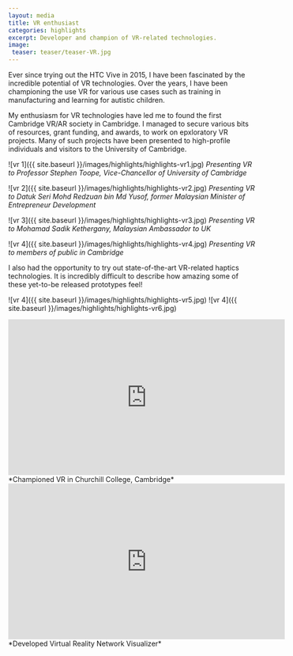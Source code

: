 ```yaml
---
layout: media
title: VR enthusiast
categories: highlights
excerpt: Developer and champion of VR-related technologies.
image:
 teaser: teaser/teaser-VR.jpg
---
```


Ever since trying out the HTC Vive in 2015, I have been fascinated by the incredible potential of VR technologies. Over the years, I have been championing the use VR for various use cases such as training in manufacturing and learning for autistic children.

My enthusiasm for VR technologies have led me to found the first Cambridge VR/AR society in Cambridge. I managed to secure various bits of resources, grant funding, and awards, to work on epxloratory VR projects. Many of such projects have been presented to high-profile individuals and visitors to the University of Cambridge.

![vr 1]({{ site.baseurl }}/images/highlights/highlights-vr1.jpg)
*Presenting VR to Professor Stephen Toope, Vice-Chancellor of University of Cambridge*

![vr 2]({{ site.baseurl }}/images/highlights/highlights-vr2.jpg)
*Presenting VR to Datuk Seri Mohd Redzuan bin Md Yusof, former Malaysian Minister of Entrepreneur Development*
  
![vr 3]({{ site.baseurl }}/images/highlights/highlights-vr3.jpg)
*Presenting VR to Mohamad Sadik Kethergany, Malaysian Ambassador to UK*
  
![vr 4]({{ site.baseurl }}/images/highlights/highlights-vr4.jpg)
*Presenting VR to members of public in Cambridge*

I also had the opportunity to try out state-of-the-art VR-related haptics technologies. It is incredibly difficult to describe how amazing some of these yet-to-be released prototypes feel!

![vr 4]({{ site.baseurl }}/images/highlights/highlights-vr5.jpg)
![vr 4]({{ site.baseurl }}/images/highlights/highlights-vr6.jpg)
  
<iframe width="560" height="315" src="https://www.youtube.com/embed/cb-jwQYI72c" title="YouTube video player" frameborder="0" allow="accelerometer; autoplay; clipboard-write; encrypted-media; gyroscope; picture-in-picture" allowfullscreen></iframe>
*Championed VR in Churchill College, Cambridge*

<iframe width="560" height="315" src="https://www.youtube.com/embed/yCp0aCdyA00" title="YouTube video player" frameborder="0" allow="accelerometer; autoplay; clipboard-write; encrypted-media; gyroscope; picture-in-picture" allowfullscreen></iframe>
*Developed Virtual Reality Network Visualizer*
  